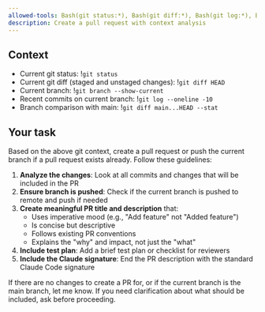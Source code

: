 ```yaml
---
allowed-tools: Bash(git status:*), Bash(git diff:*), Bash(git log:*), Bash(git branch:*), Bash(git push:*), Bash(gh pr:*), Bash(git checkout:*)
description: Create a pull request with context analysis
---
```


## Context

- Current git status: !`git status`
- Current git diff (staged and unstaged changes): !`git diff HEAD`
- Current branch: !`git branch --show-current`
- Recent commits on current branch: !`git log --oneline -10`
- Branch comparison with main: !`git diff main...HEAD --stat`

## Your task

Based on the above git context, create a pull request or push the current branch if a pull request exists already. Follow these guidelines:

1. **Analyze the changes**: Look at all commits and changes that will be included in the PR
2. **Ensure branch is pushed**: Check if the current branch is pushed to remote and push if needed
3. **Create meaningful PR title and description** that:
   - Uses imperative mood (e.g., "Add feature" not "Added feature")
   - Is concise but descriptive
   - Follows existing PR conventions
   - Explains the "why" and impact, not just the "what"
4. **Include test plan**: Add a brief test plan or checklist for reviewers
5. **Include the Claude signature**: End the PR description with the standard Claude Code signature

If there are no changes to create a PR for, or if the current branch is the main branch, let me know. If you need clarification about what should be included, ask before proceeding.
